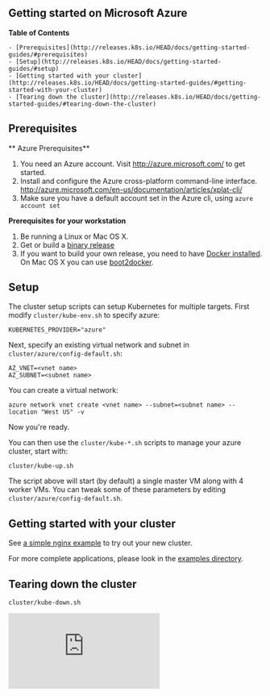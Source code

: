 Getting started on Microsoft Azure
----------------------------------

**Table of Contents**

    - [Prerequisites](http://releases.k8s.io/HEAD/docs/getting-started-guides/#prerequisites)
    - [Setup](http://releases.k8s.io/HEAD/docs/getting-started-guides/#setup)
    - [Getting started with your cluster](http://releases.k8s.io/HEAD/docs/getting-started-guides/#getting-started-with-your-cluster)
    - [Tearing down the cluster](http://releases.k8s.io/HEAD/docs/getting-started-guides/#tearing-down-the-cluster)


## Prerequisites

** Azure Prerequisites**

1. You need an Azure account. Visit http://azure.microsoft.com/ to get started.
2. Install and configure the Azure cross-platform command-line interface. http://azure.microsoft.com/en-us/documentation/articles/xplat-cli/
3. Make sure you have a default account set in the Azure cli, using `azure account set`

**Prerequisites for your workstation**

1. Be running a Linux or Mac OS X.
2. Get or build a [binary release](http://releases.k8s.io/HEAD/docs/getting-started-guides/binary_release.md)
3. If you want to build your own release, you need to have [Docker
installed](https://docs.docker.com/installation/).  On Mac OS X you can use
[boot2docker](http://boot2docker.io/).

## Setup
The cluster setup scripts can setup Kubernetes for multiple targets. First modify `cluster/kube-env.sh` to specify azure:

    KUBERNETES_PROVIDER="azure"

Next, specify an existing virtual network and subnet in `cluster/azure/config-default.sh`:

    AZ_VNET=<vnet name>
    AZ_SUBNET=<subnet name>

You can create a virtual network:

    azure network vnet create <vnet name> --subnet=<subnet name> --location "West US" -v

Now you're ready.

You can then use the `cluster/kube-*.sh` scripts to manage your azure cluster, start with:

    cluster/kube-up.sh

The script above will start (by default) a single master VM along with 4 worker VMs.  You
can tweak some of these parameters by editing `cluster/azure/config-default.sh`.

## Getting started with your cluster
See [a simple nginx example](http://releases.k8s.io/HEAD/docs/getting-started-guides/../../examples/simple-nginx.md) to try out your new cluster.

For more complete applications, please look in the [examples directory](http://releases.k8s.io/HEAD/docs/getting-started-guides/../../examples).

## Tearing down the cluster
```
cluster/kube-down.sh
```


[![Analytics](https://kubernetes-site.appspot.com/UA-36037335-10/GitHub/docs/getting-started-guides/azure.md?pixel)]()
